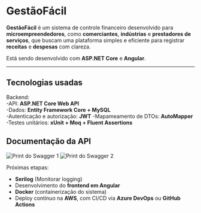 # GestãoFácil

**GestãoFácil** é um sistema de controle financeiro desenvolvido para **microempreendedores**, como **comerciantes**, **indústrias** e **prestadores de serviços**, que buscam uma plataforma simples e eficiente para registrar **receitas** e **despesas** com clareza.

Está sendo desenvolvido com **ASP.NET Core** e **Angular**.

---

## Tecnologias usadas

Backend:  
-API: **ASP.NET Core Web API**  
-Dados: **Entity Framework Core + MySQL**  
-Autenticação e autorização: **JWT** 
-Mapameamento de DTOs: **AutoMapper**  
-Testes unitários: **xUnit + Moq + Fluent Assertions** 

## Documentação da API

![Print do Swagger 1](https://i.imgur.com/hmPj6CJ.png)
![Print do Swagger 2](https://i.imgur.com/kdc1yrZ.png)

Próximas etapas:    
- **Serilog** (Monitorar logging)  
- Desenvolvimento do **frontend em Angular**  
- **Docker** (containerização do sistema)
- Deploy contínuo na **AWS**, com CI/CD via **Azure DevOps** ou **GitHub Actions**  



